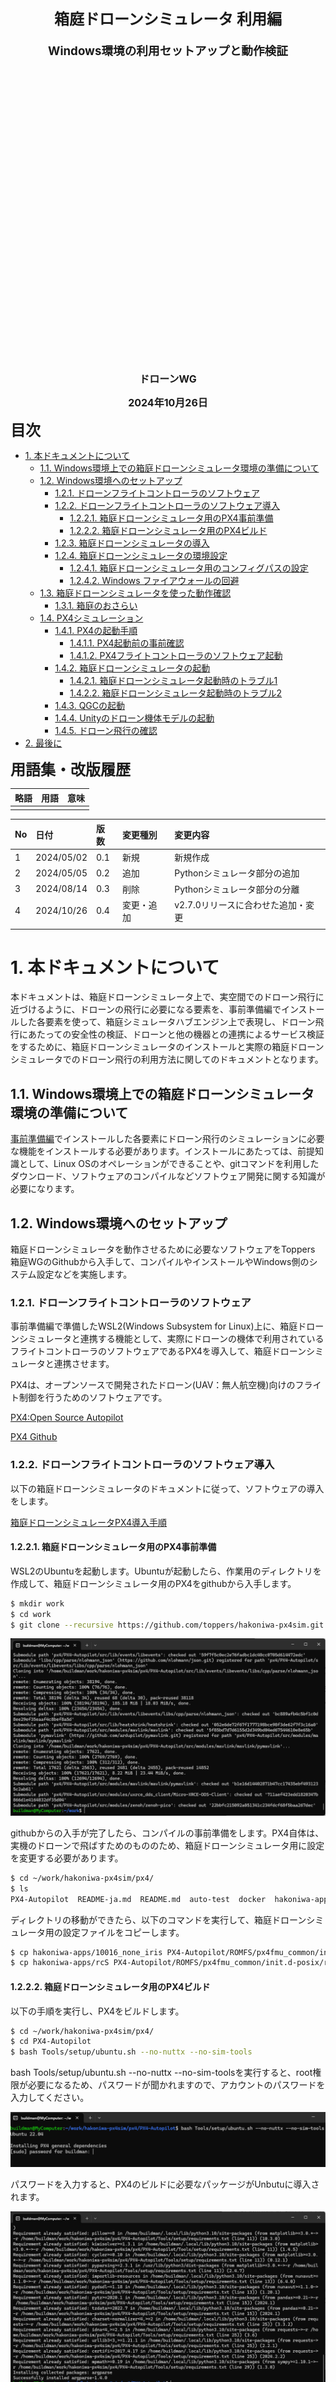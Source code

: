 <div class="box-title">
    <p>
    <div style="font-size:18pt;font-weight:bold;text-align:center;margin-top:150px"><span class="title">箱庭ドローンシミュレータ 利用編</span></div>
    </p>
    <p>
    <div style="font-size:14pt;font-weight:bold;text-align:center;margin-top:20px"><span class="sub-title">Windows環境の利用セットアップと動作検証</span></div>
    </p>
    <p>
    <div style="font-size:12pt;font-weight:bold;text-align:center;margin-top:500px"><span class="author">ドローンWG</span></div>
    </p>
    <p>
    <div style="font-size:12pt;font-weight:bold;text-align:center;margin-top:10px"><span class="date">2024年10月26日</span></div>
    </p>
</div>

<!-- 改ページ -->
<div style="page-break-before:always"></div>

<div style="font-size:18pt;font-weight:bold;text-align:left;"><span class="contents">目次</span></div>
<!-- TOC -->

- [1. 本ドキュメントについて](#1-本ドキュメントについて)
  - [1.1. Windows環境上での箱庭ドローンシミュレータ環境の準備について](#11-windows環境上での箱庭ドローンシミュレータ環境の準備について)
  - [1.2. Windows環境へのセットアップ](#12-windows環境へのセットアップ)
    - [1.2.1. ドローンフライトコントローラのソフトウェア](#121-ドローンフライトコントローラのソフトウェア)
    - [1.2.2. ドローンフライトコントローラのソフトウェア導入](#122-ドローンフライトコントローラのソフトウェア導入)
      - [1.2.2.1. 箱庭ドローンシミュレータ用のPX4事前準備](#1221-箱庭ドローンシミュレータ用のpx4事前準備)
      - [1.2.2.2. 箱庭ドローンシミュレータ用のPX4ビルド](#1222-箱庭ドローンシミュレータ用のpx4ビルド)
    - [1.2.3. 箱庭ドローンシミュレータの導入](#123-箱庭ドローンシミュレータの導入)
    - [1.2.4. 箱庭ドローンシミュレータの環境設定](#124-箱庭ドローンシミュレータの環境設定)
      - [1.2.4.1. 箱庭ドローンシミュレータ用のコンフィグパスの設定](#1241-箱庭ドローンシミュレータ用のコンフィグパスの設定)
      - [1.2.4.2. Windows ファイアウォールの回避](#1242-windows-ファイアウォールの回避)
  - [1.3. 箱庭ドローンシミュレータを使った動作確認](#13-箱庭ドローンシミュレータを使った動作確認)
    - [1.3.1. 箱庭のおさらい](#131-箱庭のおさらい)
  - [1.4. PX4シミュレーション](#14-px4シミュレーション)
    - [1.4.1. PX4の起動手順](#141-px4の起動手順)
      - [1.4.1.1. PX4起動前の事前確認](#1411-px4起動前の事前確認)
      - [1.4.1.2. PX4フライトコントローラのソフトウェア起動](#1412-px4フライトコントローラのソフトウェア起動)
    - [1.4.2. 箱庭ドローンシミュレータの起動](#142-箱庭ドローンシミュレータの起動)
      - [1.4.2.1. 箱庭ドローンシミュレータ起動時のトラブル1](#1421-箱庭ドローンシミュレータ起動時のトラブル1)
      - [1.4.2.2. 箱庭ドローンシミュレータ起動時のトラブル2](#1422-箱庭ドローンシミュレータ起動時のトラブル2)
    - [1.4.3. QGCの起動](#143-qgcの起動)
    - [1.4.4. Unityのドローン機体モデルの起動](#144-unityのドローン機体モデルの起動)
    - [1.4.5. ドローン飛行の確認](#145-ドローン飛行の確認)
- [2. 最後に](#2-最後に)

<!-- /TOC -->
<!-- 改ページ -->
<div style="page-break-before:always"></div>


<div style="font-size:18pt;font-weight:bold;text-align:left;"><span class="contents">用語集・改版履歴</span></div>


|略語|用語|意味|
|:---|:---|:---|
||||


|No|日付|版数|変更種別|変更内容|
|:---|:---|:---|:---|:---|
|1|2024/05/02|0.1|新規|新規作成|
|2|2024/05/05|0.2|追加|Pythonシミュレータ部分の追加|
|3|2024/08/14|0.3|削除|Pythonシミュレータ部分の分離|
|4|2024/10/26|0.4|変更・追加|v2.7.0リリースに合わせた追加・変更|
||||||

<!-- 改ページ -->
<div style="page-break-before:always"></div>

# 1. 本ドキュメントについて

本ドキュメントは、箱庭ドローンシミュレータ上で、実空間でのドローン飛行に近づけるように、ドローンの飛行に必要になる要素を、事前準備編でインストールした各要素を使って、箱庭シミュレータハブエンジン上で表現し、ドローン飛行にあたっての安全性の検証、ドローンと他の機器との連携によるサービス検証をするために、箱庭ドローンシミュレータのインストールと実際の箱庭ドローンシミュレータでのドローン飛行の利用方法に関してのドキュメントとなります。

## 1.1. Windows環境上での箱庭ドローンシミュレータ環境の準備について

[事前準備編](https://github.com/toppers/hakoniwa-px4sim/blob/main/docs/manual/windows_preinstall.md)でインストールした各要素にドローン飛行のシミュレーションに必要な機能をインストールする必要があります。インストールにあたっては、前提知識として、Linux OSのオペレーションができることや、gitコマンドを利用したダウンロード、ソフトウェアのコンパイルなどソフトウェア開発に関する知識が必要になります。

## 1.2. Windows環境へのセットアップ

箱庭ドローンシミュレータを動作させるために必要なソフトウェアをToppers 箱庭WGのGithubから入手して、コンパイルやインストールやWindows側のシステム設定などを実施します。

### 1.2.1. ドローンフライトコントローラのソフトウェア

事前準備編で準備したWSL2(Windows Subsystem for Linux)上に、箱庭ドローンシミュレータと連携する機能として、実際にドローンの機体で利用されているフライトコントローラのソフトウェアであるPX4を導入して、箱庭ドローンシミュレータと連携させます。

PX4は、オープンソースで開発されたドローン(UAV：無人航空機)向けのフライト制御を行うためのソフトウェアです。

[PX4:Open Source Autopilot](https://px4.io/)

[PX4 Github](https://github.com/PX4/PX4-Autopilot)

### 1.2.2. ドローンフライトコントローラのソフトウェア導入

以下の箱庭ドローンシミュレータのドキュメントに従って、ソフトウェアの導入をします。

[箱庭ドローンシミュレータPX4導入手順](https://github.com/toppers/hakoniwa-px4sim/blob/main/px4/README-ja.md)

#### 1.2.2.1. 箱庭ドローンシミュレータ用のPX4事前準備

WSL2のUbuntuを起動します。Ubuntuが起動したら、作業用のディレクトリを作成して、箱庭ドローンシミュレータ用のPX4をgithubから入手します。

```bash
$ mkdir work
$ cd work
$ git clone --recursive https://github.com/toppers/hakoniwa-px4sim.git
```

![箱庭ドローンシミュレータPX4入手](./px4/px411.png)

githubからの入手が完了したら、コンパイルの事前準備をします。PX4自体は、実機のドローンで飛ばすためのもののため、箱庭ドローンシミュレータ用に設定を変更する必要があります。

```bash
$ cd ~/work/hakoniwa-px4sim/px4/
$ ls
PX4-Autopilot  README-ja.md  README.md  auto-test  docker  hakoniwa-apps  sim
```

ディレクトリの移動ができたら、以下のコマンドを実行して、箱庭ドローンシミュレータ用の設定ファイルをコピーします。

```bash
$ cp hakoniwa-apps/10016_none_iris PX4-Autopilot/ROMFS/px4fmu_common/init.d-posix/airframes/10016_none_iris 
$ cp hakoniwa-apps/rcS PX4-Autopilot/ROMFS/px4fmu_common/init.d-posix/rcS
```

#### 1.2.2.2. 箱庭ドローンシミュレータ用のPX4ビルド

以下の手順を実行し、PX4をビルドします。

```bash
$ cd ~/work/hakoniwa-px4sim/px4/
$ cd PX4-Autopilot
$ bash Tools/setup/ubuntu.sh --no-nuttx --no-sim-tools
```

bash Tools/setup/ubuntu.sh --no-nuttx --no-sim-toolsを実行すると、root権限が必要になるため、パスワードが聞かれますので、アカウントのパスワードを入力してください。

![root権限のパスワード入力](./px4/px413.png)

パスワードを入力すると、PX4のビルドに必要なパッケージがUnbutuに導入されます。

![ビルドに必要なパッケージ導入](./px4/px414.png)


パッケージ導入が完了したら、makeコマンドにてビルドを実行します。

```bash
$ make px4_sitl_default
```

![ビルド完了](./px4/px415.png)

### 1.2.3. 箱庭ドローンシミュレータの導入

箱庭ドローンシミュレータ公式のgithubからWindows環境の箱庭ドローンシミュレータを入手します。

[箱庭ドローンシミュレータ公式githubリリースページ](https://github.com/toppers/hakoniwa-px4sim/releases)

現状の最新版は、V2.5.0になっています。最新版がリリースされていれば最新版を利用してください。

![箱庭ドローンシミュレータWindows版1](./hakowin/hakowin11.png)

ダウンロードが完了したら、zipファイルを解凍します。

![箱庭ドローンシミュレータWindows版2](./hakowin/hakowin12.png)

### 1.2.4. 箱庭ドローンシミュレータの環境設定

箱庭ドローンシミュレータをWindowsで利用する場合には、環境変数の設定や動作環境のパス設定などが必要になります。

#### 1.2.4.1. 箱庭ドローンシミュレータ用のコンフィグパスの設定

Windowsのスタートメニューを開いて、設定アイコンをクリックして、システムを開きます。システムの画面の一番下にあるバージョン情報をクリックします。

![箱庭ドローンシミュレータWindows版3](./hakowin/hakowin13.png)

バージョン情報が開いたら、システムの詳細をクリックして、システムプロパティを開きます。システムプロパティが開いたら、一番下の環境変数(N)を開きます。

![箱庭ドローンシミュレータWindows版4](./hakowin/hakowin14.png)

環境変数の画面が開いたら、以下の環境変数を設定します。パスの設定は、絶対パスでの設定が必要ですので、hakoniwa-px4-winを解凍したフォルダの絶対パスで設定してください。
今回の例は、buildmanというユーザのDocumentsフォルダに解凍した例を示しています。

|No|環境変数名|設定内容(例)|
|:---|:---|:---|
|1|HAKO_BINARY_PATH|C:\Users\buildman\Documents\hakoniwa-px4-win\hakoniwa\py\hako_binary\offset|
|2|HAKO_CONFIG_PATH|C:\Users\buildman\Documents\hakoniwa-px4-win\hakoniwa\config_rc\cpp_core_config.json|
|3|PYTHONPATH|C:\Users\buildman\Documents\hakoniwa-px4-win\hakoniwa\py

![箱庭ドローンシミュレータWindows版5](./hakowin/hakowin15.png)

PYTHONPATHは、既に設定されている場合には、箱庭ドローンシミュレータ用のpythonパスを追加するようにしてください。

#### 1.2.4.2. Windows ファイアウォールの回避

箱庭ドローンシミュレータは、各要素間で通信を行います。通信部分がWindowsのファイアウォール機能によって通信できない場合がある場合があるので、事前にファイアウォールの許可設定をしておくようにしましょう。

Windowsセキュリティを開いて、ファイアウォールとネットワーク保護をクリックします。クリックすると許可されたアプリの画面が開くので、hako-px4sim.exeが登録されているかを確認します。登録されていて、プライベート/パブリックのチェックボックスがONになっていれば問題ありません。
hako-px4sim.exeが登録されていない or プライベート/パブリックのチェックボックスがOFFになっている場合には、hako-px4sim.exeを登録してから、プライベート/パブリックのチェックボックスがONにする or プライベート/パブリックのチェックボックスがONにします。

![箱庭ドローンシミュレータWindows版6](./hakowin/hakowin16.png)

## 1.3. 箱庭ドローンシミュレータを使った動作確認

ここまでの手順で、箱庭ドローンシミュレータを利用した各要素を使ったドローンシミュレータを動作させるための準備が整いました。ここからは、箱庭ドローンシミュレータを使った動作を確認していきたいと思います。

今回の手順では、以下の2つのパターンの動作確認ができます。

|No|シミュレータ名|内容|
|:---|:---|:---|
|1|PX4シミュレーション|実際のフライトコントローラのPX4とQGC(地上での機体制御)を組み合わせたUnity上でのドローン飛行のシミュレーション|
|2|Pythonシミュレーション|Pythonで作成したドローンパーツを組み合わせて、PS4(Play Station4)のコントローラなどでの飛行シミュレーション|

本マニュアルでは、1 PX4シミュレータを確認できる手順を取り扱います。

### 1.3.1. 箱庭のおさらい

ここで箱庭のおさらいをしておきたいと思います。箱庭は、箱庭そのものがシミュレータというより、各要素を連携させながら動作させるためのシミュレータハブエンジンです。イメージとしては、スイッチングハブ(もうちょっと頭が良いですが…)で、PC同士をを通信させることができるように、プロトコル(各要素同士が会話する言葉)が合っていれば、各要素毎を繋ぎ合わせて、連携できる仕組みだと思ってください。

![箱庭シミュレータのイメージ](./hakowin/hakoniwa.png)


## 1.4. PX4シミュレーション

PX4シミュレーションでは、各要素として以下のような要素を連携させて動作させることで、ドローンの飛行シミュレーションをすることができます。

|No|要素名|内容|
|:---|:---|:---|
|1|PX4|WSL2上でPX4フライトコントローラのソフトウェア部分|
|2|QGC|ドローンの機体を制御する地上側のコントローラ|
|3|RAM Disk|箱庭と各要素間でのデータ連携するためのメモリ|
|4|Unity環境|箱庭と各要素が連携した時のドローンの飛行状態を表示|
|5|箱庭ドローンシミュレータ|各要素間を連携動作させながら、各要素間のスケジューリングを制御|

![PX4シミュレーション動作イメージ](./hakowin/hakowin17.png)


### 1.4.1. PX4の起動手順

最初にPX4フライトコントローラのソフトウェアを起動します。

#### 1.4.1.1. PX4起動前の事前確認

各要素との連携をするために、PX4フライトコントローラのソフトウェアのIPアドレスを確認しておく必要があります。Unbutuを起動して、以下の手順で確認しておき、IPアドレスを確認しておいてください。

```bash
$ ifconfig
```

![IPアドレスの確認](./hakowin/hakowin18.png)

図の赤枠になっている部分が、IPアドレスになります。QGCのセットアップ時に利用するので、どこかにメモしておいてください。

#### 1.4.1.2. PX4フライトコントローラのソフトウェア起動

箱庭ドローンシミュレータ用のPX4ビルド手順でビルドした場所からPX4フライトコントローラのソフトウェアを起動します。以下の手順は、参考手順ですので、自身の構築環境に合わせて対応をしてください。

```bash
$ cd ~/work/hakoniwa-px4sim/px4/PX4-Autopilot
$ bash ../sim/win-simstart.bash
```

起動が正常にできると、以下のような画面で他の要素からの通信待ち状態になります。

![PX4起動](./hakowin/hakowin19.png)



### 1.4.2. 箱庭ドローンシミュレータの起動

箱庭ドローンシミュレータを起動します。箱庭シミュレータは、Windows上で動作させるためのバッチファイルが用意されていますので、バッチファイルで起動します。hakoniwa-px4-win内の以下のパスにエクスプローラで移動して、run-PX4Control.batをダブルクリックして起動します。

```txt
箱庭ドローンシミュレータの場所：\hakoniwa-px4-win\hakoniwa\bin
```

![箱庭ドローンシミュレータ起動](./hakowin/hakowin110.png)


起動が正常にできると、以下のような画面で他の要素からのコマンド待ち状態になります。


![箱庭ドローンシミュレータ起動](./hakowin/hakowin111.png)

PX4の起動画面に”ERROR [simulator_mavlink] poll timeout 0, 22”が表示されますが、現時点では気にしなくて大丈夫です。

![箱庭ドローンシミュレータ起動時のPX4画面](./hakowin/hakowin112.png)


#### 1.4.2.1. 箱庭ドローンシミュレータ起動時のトラブル1

Windows上で初めて起動すると、以下のようにWindowsで保護される可能性があります。この場合には、左側の詳細情報をクリックして、実行ボタンをクリックして起動してください。

![箱庭ドローンシミュレータ起動時のトラブル1](./hakowin/hakowin113.png)


#### 1.4.2.2. 箱庭ドローンシミュレータ起動時のトラブル2

Windows Updateや環境設定などによって、WSL2の表記が違っており、箱庭ドローンシミュレータ起動用のrun-PX4Control.batが正常に動作しない場合があります。
この場合、動作させる環境に合わせて、バッチファイルを編集する必要があります。

コマンドプロンプトを開いて、WSL2のイーサーネットデバイス名を確認します。

```cmd
C:\Users\buildman> ipconfig
```

WSL2で使っているイーサネットデバイス名が表示されます。使っている環境に合わせて、run-PX4Control.batの内容を変更します。


変更箇所としては、run-PX4Control.bat内の:: WSL IPアドレスの取得となっている下の行にある"vEthernet (WSL (Hyper-V firewall))"のダブルクオートで括られているWSL2のイーサネットデバイス名をipconfigで表示された名前に変更します。

![箱庭ドローンシミュレータ起動時のトラブル2](./hakowin/hakowin114.png)


### 1.4.3. QGCの起動

QGC(QGroundControl)を起動します。Windowsスタートボタンから、QGroundControlのアプリケーションを起動します。

![QGroundControlアプリケーション起動](./hakowin/hakowin115.png)

アプリケーションが起動したら、通信の設定を実施します。左上のQGroundControlアイコンをクリックします。クリックするとアプリケーションの真ん中にメニューが表示されます。メニューの中から、アプリケーション設定を選択します。

アプリケーション設定の通信リンクをクリックして、下にある追加をクリックします。リンク設定の編集画面が表示されるので、以下の設定値を設定して、OKをクリックしてください。

|No|設定名|設定値|
|:---|:---|:---|
|1|名前|hakoniwa|
|2|開始時に自動的に接続|チェックボックスにチェック|
|3|ポート|18570|
|4|サーバアドレス(オプション)|PX4起動前の事前確認で確認したIPアドレス|


![QGroundControlアプリケーション設定](./hakowin/hakowin116.png)


### 1.4.4. Unityのドローン機体モデルの起動

Unity上で動作させるドローン機体モデルを起動します。hakoniwa-px4-win内の以下のパスにエクスプローラで移動して、model.exeをダブルクリックして起動します。

```txt
ドローン機体モデルの場所：\hakoniwa-px4-win\hakoniwa\DroneAppWin
```

![ドローン機体モデル起動1](./hakowin/hakowin117.png)


起動するとUnityのドローン機体モデルが表示されます。

![ドローン機体モデル起動2](./hakowin/hakowin118.png)


### 1.4.5. ドローン飛行の確認

Unityのドローン機体モデル画面のSTARTボタンをクリックします。STARTボタンをクリックすると各要素同士が、箱庭ドローンシミュレータと連携動作を始めます。PX4を起動している画面に「Ready for takeoff」表示されていれば、各要素の連携は正常にできています。

![ドローンシミュレーション1](./hakowin/hakowin119.png)

QGroundControlの画面で、左側にあるメニューから、「離陸」クリックします。クリックすると画面の真ん中上にスライドメニューが表示されるので、スライドさせます。

![ドローンシミュレーション2](./hakowin/hakowin120.png)

スライドさせると、Unity画面のドローン機体が、ホバリングを開始して、ドローンが飛行します。ここでは簡単なドローン飛行のみを紹介しています。QGroundControlでのドローンのフライトプランなどを設定すれば、Unity空間上でドローンの飛行体験ができますので、是非試してみてください。

![ドローンシミュレーション2](./hakowin/hakowin121.png)


# 2. 最後に

箱庭ドローンシミュレータを使ったPX4シミュレータに関しての解説を行いました。箱庭シミュレータの機能を拡張することで、ドローンを利用したさまざまなユースケースをシミュレータ上で検証することができます。ドローンの産業用途での利活用にあたっては、安全性が重視されます。また、ドローンを使うことで、自動車で実現できなかったサービスも実現可能です。ドローンの利活用のユースケースを想定して、箱庭ドローンシミュレータの利活用を検討してみてください。